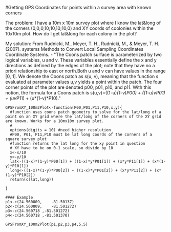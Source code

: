 #Getting GPS Coordinates for points within a survey area with known corners

The problem: I have a 10m x 10m survey plot where I know the lat&long of the corners (0,0;0,10;10,10;10,0) and XY coords of coolonies within the 10x10m plot. How do I get lat&long for each colony in the plot?

My solution:
From Rudnicki, M., Meyer, T. H., Rudnicki, M., & Meyer, T. H. (2007). systems Methods to Convert Local Sampling Coordinates Coordinate Systems. - "The Coons patch surface is parameterized by two logical variables, u and v. These variables essentially define the x and y directions as defined by the edges of the plot; note that they have no a priori relationship to east or north.Both u and v can have values in the range [0, 1]. We denote the Coons patch as s(u, v), meaning that the function s evaluated at parameter values u,v yields a point within the patch. The four corner points of the plot are denoted p00, p01, p10, and p11. With this notion, the formula for a Coons patch is s(u,v)=((1-u)*(1-v)*P00) + ((1-u)*v*P01) + (u*v*P11) + (u*(1-v)*P10)."



```{r}
GPSFromXY_100m2Plot<-function(P00,P01,P11,P10,x,y){
  #function uses coons patch geometry to solve for the lat/long of a point on an XY grid where the lat/long of the corners of the XY grid are known. Works for a 10mx10m survey plot.
  #
  options(digits = 10) #need higher resolution
  #P00, P01, P11,P10 must be lat long coords of the corners of a square survey plot
  #function returns the lat long for the xy point in question
  # XY have to be on 0-1 scale, so divide by 10
  x<-x/10
  y<-y/10
  lat<-((1-x)*(1-y)*P00[1]) + ((1-x)*y*P01[1]) + (x*y*P11[1]) + (x*(1-y)*P10[1])
  long<-((1-x)*(1-y)*P00[2]) + ((1-x)*y*P01[2]) + (x*y*P11[2]) + (x*(1-y)*P10[2])
  return(c(lat,long))

}

#### Example
p1<-c(24.560809,	-81.50137)
p2<-c(24.560809,	-81.501272)
p3<-c(24.560718	,-81.501272)
p4<-c(24.560718	,-81.501370)

GPSFromXY_100m2Plot(p1,p2,p3,p4,5,5)
```